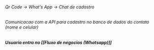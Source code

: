 
###### Qr Code -> What's App -> Chat de cadastro 
###### Comunicacao com a API para cadastro no banco de dados do contato (nome e celular)
##### Usuario entra no [[Fluxo de negocios (Whatsapp)]]

